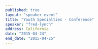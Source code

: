 ```yaml
---
published: true
layout: "speaker-event"
title: "Youth Specialties - Conference"
speaker: "fred-lynch"
address: California
date: "2015-04-24"
end_date: "2015-04-25"
---
```



